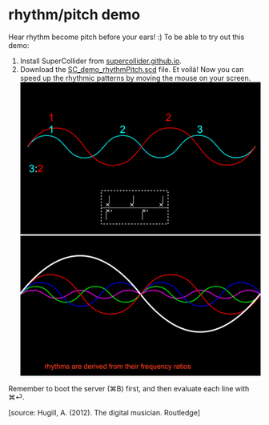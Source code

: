 # rhythm/pitch demo

Hear rhythm become pitch before your  ears! :)
To be able to try out this demo:
1. Install SuperCollider from [supercollider.github.io](http://supercollider.github.io).  
2. Download the [SC_demo_rhythmPitch.scd](SC_demo_rhythmPitch.scd) file.
Et voilá!
Now you can speed up the rhythmic patterns by moving the mouse on your screen.
![1](images/rp01.png)
![](images/rp02.png)

Remember to boot the server (⌘B) first, and then evaluate each line with ⌘⏎.


[source: Hugill, A. (2012). The digital musician. Routledge]
